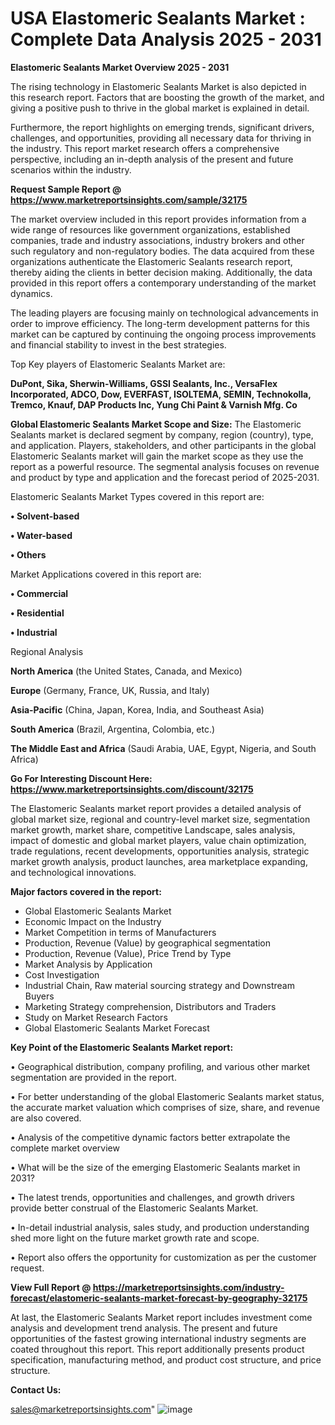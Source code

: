 # USA Elastomeric Sealants Market : Complete Data Analysis 2025 - 2031

<Strong> Elastomeric Sealants Market Overview 2025 - 2031</strong>

The rising technology in Elastomeric Sealants Market is also depicted in this research report. Factors that are boosting the growth of the market, and giving a positive push to thrive in the global market is explained in detail.

Furthermore, the report highlights on emerging trends, significant drivers, challenges, and opportunities, providing all necessary data for thriving in the industry. This report market research offers a comprehensive perspective, including an in-depth analysis of the present and future scenarios within the industry.

<strong>Request Sample Report @ <a href=https://www.marketreportsinsights.com/sample/32175>https://www.marketreportsinsights.com/sample/32175</a></strong>

The market overview included in this report provides information from a wide range of resources like government organizations, established companies, trade and industry associations, industry brokers and other such regulatory and non-regulatory bodies. The data acquired from these organizations authenticate the Elastomeric Sealants research report, thereby aiding the clients in better decision making. Additionally, the data provided in this report offers a contemporary understanding of the market dynamics.

The leading players are focusing mainly on technological advancements in order to improve efficiency. The long-term development patterns for this market can be captured by continuing the ongoing process improvements and financial stability to invest in the best strategies.

Top Key players of Elastomeric Sealants Market are:

<strong>DuPont, Sika, Sherwin-Williams, GSSI Sealants, Inc., VersaFlex Incorporated, ADCO, Dow, EVERFAST, ISOLTEMA, SEMIN, Technokolla, Tremco, Knauf, DAP Products Inc, Yung Chi Paint & Varnish Mfg. Co</strong>

<strong><b>Global Elastomeric Sealants Market Scope and Size:</b></strong>
The Elastomeric Sealants market is declared segment by company, region (country), type, and application. Players, stakeholders, and other participants in the global Elastomeric Sealants market will gain the market scope as they use the report as a powerful resource. The segmental analysis focuses on revenue and product by type and application and the forecast period of 2025-2031.

Elastomeric Sealants Market Types covered in this report are:

<strong>• Solvent-based

• Water-based

• Others</strong>

Market Applications covered in this report are:

<strong>• Commercial

• Residential

• Industrial</strong> 

Regional Analysis

<strong>North America</strong> (the United States, Canada, and Mexico)

<strong>Europe</strong> (Germany, France, UK, Russia, and Italy)

<strong>Asia-Pacific</strong> (China, Japan, Korea, India, and Southeast Asia)

<strong>South America</strong> (Brazil, Argentina, Colombia, etc.)

<strong>The Middle East and Africa</strong> (Saudi Arabia, UAE, Egypt, Nigeria, and South Africa)

<strong>Go For Interesting Discount Here: <a href=https://www.marketreportsinsights.com/discount/32175>https://www.marketreportsinsights.com/discount/32175</a></strong>

The Elastomeric Sealants market report provides a detailed analysis of global market size, regional and country-level market size, segmentation market growth, market share, competitive Landscape, sales analysis, impact of domestic and global market players, value chain optimization, trade regulations, recent developments, opportunities analysis, strategic market growth analysis, product launches, area marketplace expanding, and technological innovations.

<strong><b>Major factors covered in the report:</b></strong>
<ul>
  <li>Global Elastomeric Sealants Market </li>
  <li>Economic Impact on the Industry</li>
  <li>Market Competition in terms of Manufacturers</li>
  <li>Production, Revenue (Value) by geographical segmentation</li>
  <li>Production, Revenue (Value), Price Trend by Type</li>
  <li>Market Analysis by Application</li>
  <li>Cost Investigation</li>
  <li>Industrial Chain, Raw material sourcing strategy and Downstream Buyers</li>
  <li>Marketing Strategy comprehension, Distributors and Traders</li>
  <li>Study on Market Research Factors</li>
  <li>Global Elastomeric Sealants Market Forecast</li>
</ul>

<strong><b>Key Point of the Elastomeric Sealants Market report:</b></strong>

• Geographical distribution, company profiling, and various other market segmentation are provided in the report.

• For better understanding of the global Elastomeric Sealants market status, the accurate market valuation which comprises of size, share, and revenue are also covered.

• Analysis of the competitive dynamic factors better extrapolate the complete market overview

• What will be the size of the emerging Elastomeric Sealants market in 2031?

• The latest trends, opportunities and challenges, and growth drivers provide better construal of the Elastomeric Sealants Market.

• In-detail industrial analysis, sales study, and production understanding shed more light on the future market growth rate and scope.

• Report also offers the opportunity for customization as per the customer request.

<strong><b>View Full Report @ <a href=https://marketreportsinsights.com/industry-forecast/elastomeric-sealants-market-forecast-by-geography-32175>https://marketreportsinsights.com/industry-forecast/elastomeric-sealants-market-forecast-by-geography-32175</a></b></strong>


At last, the Elastomeric Sealants Market report includes investment come analysis and development trend analysis. The present and future opportunities of the fastest growing international industry segments are coated throughout this report. This report additionally presents product specification, manufacturing method, and product cost structure, and price structure.

<strong>Contact Us:</strong>

sales@marketreportsinsights.com"
![image](https://github.com/user-attachments/assets/778059c0-b1e2-4ae7-a2c1-4b46814852bb)

